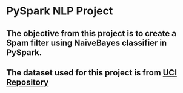 # PySpark NLP Project

## The objective from this project is to create a Spam filter using NaiveBayes classifier in PySpark.

## The dataset used for this project is from [UCI Repository](https://archive.ics.uci.edu/ml/datasets/SMS+Spam+Collection)
